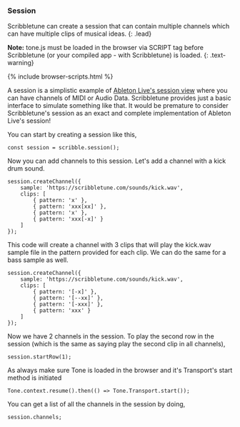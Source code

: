 ### Session

Scribbletune can create a session that can contain multiple channels which can have multiple clips of musical ideas.
{: .lead}

**Note:** tone.js must be loaded in the browser via SCRIPT tag before Scribbletune (or your compiled app - with Scribbletune) is loaded.
{: .text-warning}

{% include browser-scripts.html %}

A session is a simplistic example of [Ableton Live's session view](https://www.ableton.com/en/manual/session-view/) where you can have channels of MIDI or Audio Data. Scribbletune provides just a basic interface to simulate something like that. It would be premature to consider Scribbletune's session as an exact and complete implementation of Ableton Live's session!

You can start by creating a session like this,

```
const session = scribble.session();
```

Now you can add channels to this session. Let's add a channel with a kick drum sound.

```
session.createChannel({
	sample: 'https://scribbletune.com/sounds/kick.wav',
	clips: [
		{ pattern: 'x' },
		{ pattern: 'xxx[xx]' },
		{ pattern: 'x' },
		{ pattern: 'xxx[-x]' }
	]
});
```

This code will create a channel with 3 clips that will play the kick.wav sample file in the pattern provided for each clip. We can do the same for a bass sample as well.

```
session.createChannel({
	sample: 'https://scribbletune.com/sounds/kick.wav',
	clips: [
		{ pattern: '[-x]' },
		{ pattern: '[--xx]' },
		{ pattern: '[-xxx]' },
		{ pattern: 'xxx' }
	]
});
```

Now we have 2 channels in the session. To play the second row in the session (which is the same as saying play the second clip in all channels),

```
session.startRow(1);
```

As always make sure Tone is loaded in the browser and it's Transport's start method is initiated

```
Tone.context.resume().then(() => Tone.Transport.start());
```

You can get a list of all the channels in the session by doing,

```
session.channels;
```
